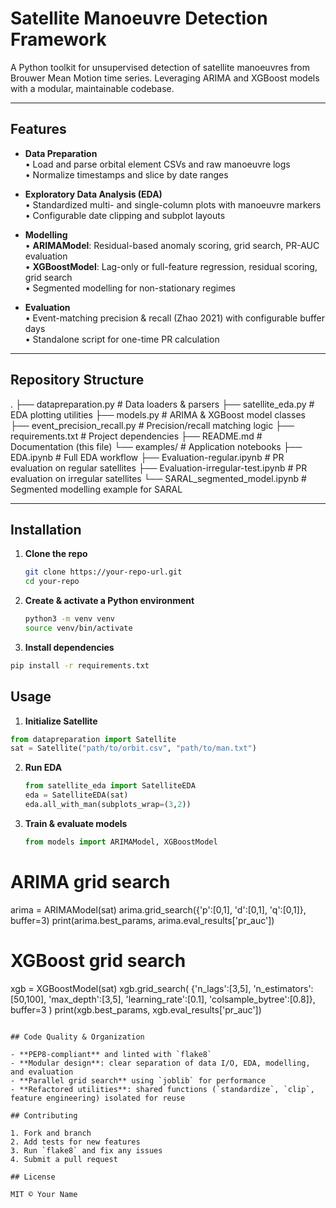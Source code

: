 # Satellite Manoeuvre Detection Framework

A Python toolkit for unsupervised detection of satellite manoeuvres from Brouwer Mean Motion time series. Leveraging ARIMA and XGBoost models with a modular, maintainable codebase.

---

## Features

- **Data Preparation**  
  • Load and parse orbital element CSVs and raw manoeuvre logs  
  • Normalize timestamps and slice by date ranges

- **Exploratory Data Analysis (EDA)**  
  • Standardized multi- and single-column plots with manoeuvre markers  
  • Configurable date clipping and subplot layouts

- **Modelling**  
  • **ARIMAModel**: Residual-based anomaly scoring, grid search, PR-AUC evaluation  
  • **XGBoostModel**: Lag-only or full-feature regression, residual scoring, grid search  
  • Segmented modelling for non-stationary regimes

- **Evaluation**  
  • Event-matching precision & recall (Zhao 2021) with configurable buffer days  
  • Standalone script for one-time PR calculation

---

## Repository Structure

.
├── datapreparation.py # Data loaders & parsers
├── satellite_eda.py # EDA plotting utilities
├── models.py # ARIMA & XGBoost model classes
├── event_precision_recall.py # Precision/recall matching logic
├── requirements.txt # Project dependencies
├── README.md # Documentation (this file)
└── examples/ # Application notebooks
├── EDA.ipynb # Full EDA workflow
├── Evaluation-regular.ipynb # PR evaluation on regular satellites
├── Evaluation-irregular-test.ipynb # PR evaluation on irregular satellites
└── SARAL_segmented_model.ipynb # Segmented modelling example for SARAL


---

## Installation

1. **Clone the repo**  
   ```bash
   git clone https://your-repo-url.git
   cd your-repo
   ```

2. **Create & activate a Python environment**
   ```bash
   python3 -m venv venv
   source venv/bin/activate
   ```
3. **Install dependencies**
  ```bash
  pip install -r requirements.txt
  ```

## Usage

1. **Initialize Satellite**
```python
from datapreparation import Satellite
sat = Satellite("path/to/orbit.csv", "path/to/man.txt")
```

2. **Run EDA**
   ```python
   from satellite_eda import SatelliteEDA
   eda = SatelliteEDA(sat)
   eda.all_with_man(subplots_wrap=(3,2))
   ```
3. **Train & evaluate models**
   ```python
   from models import ARIMAModel, XGBoostModel

  # ARIMA grid search
  arima = ARIMAModel(sat)
  arima.grid_search({'p':[0,1], 'd':[0,1], 'q':[0,1]}, buffer=3)
  print(arima.best_params, arima.eval_results['pr_auc'])
  
  # XGBoost grid search
  xgb = XGBoostModel(sat)
  xgb.grid_search(
    {'n_lags':[3,5], 'n_estimators':[50,100], 'max_depth':[3,5],
     'learning_rate':[0.1], 'colsample_bytree':[0.8]},
    buffer=3
  )
  print(xgb.best_params, xgb.eval_results['pr_auc'])
   ```

## Code Quality & Organization

- **PEP8-compliant** and linted with `flake8`
- **Modular design**: clear separation of data I/O, EDA, modelling, and evaluation
- **Parallel grid search** using `joblib` for performance
- **Refactored utilities**: shared functions (`standardize`, `clip`, feature engineering) isolated for reuse

## Contributing

1. Fork and branch  
2. Add tests for new features  
3. Run `flake8` and fix any issues  
4. Submit a pull request  

## License

MIT © Your Name
